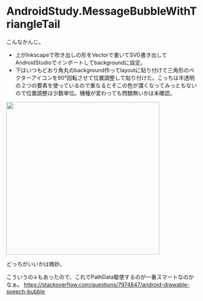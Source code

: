 # AndroidStudy.MessageBubbleWithTriangleTail

こんなかんじ。  
- 上がInkscapeで吹き出しの形をVectorで書いてSVG書き出してAndroidStudioでインポートしてbackgroundに設定。
- 下はいつもどおり角丸のbackground作ってlayoutに貼り付けて三角形のベクターアイコンを90°回転させて位置調整して貼り付けた。こっちは半透明の２つの要素を使っているので重なるとそこの色が濃くなってみっともないので位置調整は少数単位。機種が変わっても問題無いかは未確認。  
<img src="https://user-images.githubusercontent.com/2688618/108601138-65a24780-73de-11eb-9c44-1b1708f0b698.PNG" width="400"/>

どっちがいいかは微妙。


こういうの↓もあったので、これでPathData駆使するのが一番スマートなのかなぁ。
https://stackoverflow.com/questions/7974847/android-drawable-speech-bubble
